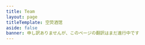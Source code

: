 ```yaml
---
title: Team
layout: page
titleTemplate: 空荧酒馆
aside: false
banner: 申し訳ありませんが、このページの翻訳はまだ進行中です
---
```


<script setup>
import TeamPage from '../components/team/TeamPage.vue'
</script>

<TeamPage />
